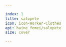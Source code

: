 ```yaml
---

index: 1
title: salopete
icon: icon-Worker-Clothes
api: haine_femei/salopete
size: cover

---
```


